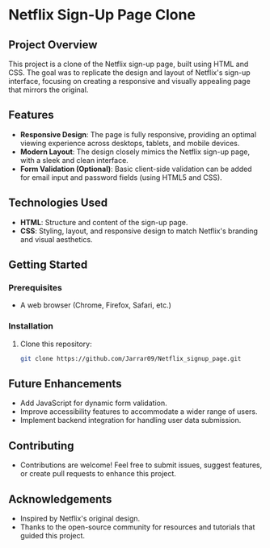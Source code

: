 # Netflix Sign-Up Page Clone

## Project Overview
This project is a clone of the Netflix sign-up page, built using HTML and CSS. The goal was to replicate the design and layout of Netflix's sign-up interface, focusing on creating a responsive and visually appealing page that mirrors the original.

## Features
- **Responsive Design**: The page is fully responsive, providing an optimal viewing experience across desktops, tablets, and mobile devices.
- **Modern Layout**: The design closely mimics the Netflix sign-up page, with a sleek and clean interface.
- **Form Validation (Optional)**: Basic client-side validation can be added for email input and password fields (using HTML5 and CSS).

## Technologies Used
- **HTML**: Structure and content of the sign-up page.
- **CSS**: Styling, layout, and responsive design to match Netflix's branding and visual aesthetics.

## Getting Started

### Prerequisites
- A web browser (Chrome, Firefox, Safari, etc.)

### Installation
1. Clone this repository:
   ```bash
   git clone https://github.com/Jarrar09/Netflix_signup_page.git
## Future Enhancements
  - Add JavaScript for dynamic form validation.
  - Improve accessibility features to accommodate a wider range of users.
  - Implement backend integration for handling user data submission.
    
## Contributing
  - Contributions are welcome! Feel free to submit issues, suggest features, or create pull requests to enhance this project.

 ## Acknowledgements
  - Inspired by Netflix's original design.
  - Thanks to the open-source community for resources and tutorials that guided this project.
